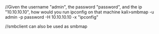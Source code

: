 
//Given the username "admin", the password "password", and the ip "10.10.10.10", how would you run 
ipconfig on that machine
kali>smbmap -u admin -p password -H 10.10.10.10 -x "ipconfig"


//smbclient can also be used as smbmap


